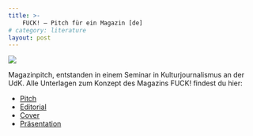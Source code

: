 ```yaml
---
title: >-
    FUCK! – Pitch für ein Magazin [de]
# category: literature
layout: post
---
```


<img src="/assets/pages/fuckmag/giphy.gif" />

Magazinpitch, entstanden in einem Seminar in Kulturjournalismus an der UdK. Alle Unterlagen zum Konzept des Magazins FUCK! findest du hier:

- [Pitch](/assets/pages/fuckmag/MagazinPitch.pdf)
- [Editorial](/assets/pages/fuckmag/MagazinEditorial.pdf)
- [Cover](/assets/pages/fuckmag/200130_Entwurf_1.jpg)
- [Präsentation](https://docs.google.com/presentation/d/14a_ZF4MFXNuAvIw99lvfFUlTf8-vIqR65Qk4JnkuZjE/edit#slide=id.g6e57a5ef55_0_76)

